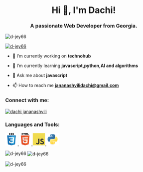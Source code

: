 <h1 align="center">Hi 👋, I'm Dachi!</h1>
<h3 align="center">A passionate Web Developer from Georgia.</h3>

<p align="left"> <img src="https://komarev.com/ghpvc/?username=d-jey66&label=Profile%20views&color=0e75b6&style=flat" alt="d-jey66" /> </p>

<p align="left"> <a href="https://github.com/ryo-ma/github-profile-trophy"><img src="https://github-profile-trophy.vercel.app/?username=d-jey66" alt="d-jey66" /></a> </p>

- 🔭 I’m currently working on **technohub**

- 🌱 I’m currently learning **javascript,python,AI and algorithms**

- 💬 Ask me about **javascript**

- 📫 How to reach me **jananashvilidachi@gmail.com**

<h3 align="left">Connect with me:</h3>
<p align="left">
<a href="https://fb.com/dachi jananashvili" target="blank"><img align="center" src="https://raw.githubusercontent.com/rahuldkjain/github-profile-readme-generator/master/src/images/icons/Social/facebook.svg" alt="dachi jananashvili" height="30" width="40" /></a>
</p>

<h3 align="left">Languages and Tools:</h3>
<p align="left"> <a href="https://www.w3schools.com/css/" target="_blank" rel="noreferrer"> <img src="https://raw.githubusercontent.com/devicons/devicon/master/icons/css3/css3-original-wordmark.svg" alt="css3" width="40" height="40"/> </a> <a href="https://www.w3.org/html/" target="_blank" rel="noreferrer"> <img src="https://raw.githubusercontent.com/devicons/devicon/master/icons/html5/html5-original-wordmark.svg" alt="html5" width="40" height="40"/> </a> <a href="https://developer.mozilla.org/en-US/docs/Web/JavaScript" target="_blank" rel="noreferrer"> <img src="https://raw.githubusercontent.com/devicons/devicon/master/icons/javascript/javascript-original.svg" alt="javascript" width="40" height="40"/> </a> <a href="https://www.python.org" target="_blank" rel="noreferrer"> <img src="https://raw.githubusercontent.com/devicons/devicon/master/icons/python/python-original.svg" alt="python" width="40" height="40"/> </a> </p>

<p><img align="left" src="https://github-readme-stats.vercel.app/api/top-langs?username=d-jey66&show_icons=true&locale=en&layout=compact" alt="d-jey66" /></p>

<p>&nbsp;<img align="center" src="https://github-readme-stats.vercel.app/api?username=d-jey66&show_icons=true&locale=en" alt="d-jey66" /></p>

<p><img align="center" src="https://github-readme-streak-stats.herokuapp.com/?user=d-jey66&" alt="d-jey66" /></p>
